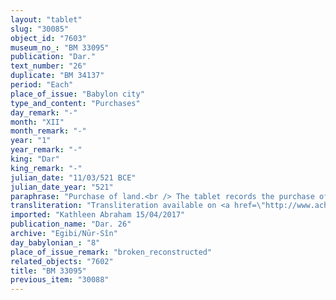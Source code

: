 ```yaml
---
layout: "tablet"
slug: "30085"
object_id: "7603"
museum_no_: "BM 33095"
publication: "Dar."
text_number: "26"
duplicate: "BM 34137"
period: "Each"
place_of_issue: "Babylon city"
type_and_content: "Purchases"
day_remark: "-"
month: "XII"
month_remark: "-"
year: "1"
year_remark: "-"
king: "Dar"
king_remark: "-"
julian_date: "11/03/521 BCE"
julian_date_year: "521"
paraphrase: "Purchase of land.<br /> The tablet records the purchase of agricultural land; the text has been divided into paragraphs, marked on the tablet by a line drawn at the end of each one (and indicated below in the paraphrase by LINE).<br /> <strong>A</strong> purchases 2 Kor (27000 m<sup>2</sup>) of agricultural land (<em>zēru</em>) in the open country (<em>eqel ṣēri</em>) from <strong>B</strong>. It consists partly of a cultivated date garden (<em>kir&ucirc; gi&scaron;immarē zaqpi</em>) bearing fruit (<em>iṣṣi bilti</em>), and partly (<em>adi</em>) of wasteland (<em>zēru ki&scaron;ubb&ucirc;</em>). It is located above and below the royal street&nbsp; in Litamu, in front of the Ura&sect;-Tor, in the district (<em>pīhatu</em>) of Babylon. LINE<br /> Its upper side in the North borders on the land which was part of the dowry (<em>zēru nudunn&ucirc;</em>) of <strong><sup>f</sup>D</strong>, the buyer&#39;s wife; its lower side in the South borders on the ditch (<em>harru</em>) of the Ilutilati family and near (the property of) the sons of <strong>E</strong>. Its upper front in the West borders on (the property of) <strong>F</strong> and its lower front in the East on the Euphrates. No side lengths are given in the record. LINE<br /> The land planted with trees (<em>zēru zaqpu</em>), 1;3.2 Kor (22500 m<sup>2</sup>), is sold for 11 shekels per (<em>k&icirc;</em>) 0;0.1 Kor (450 m<sup>2</sup>) of land &ndash; and the wasteland (<em>zēru ki&scaron;ubb&ucirc;</em>), 0.1.4 Kor (4500 m<sup>2</sup>), is sold for 1 shekel per (<em>k&icirc;</em>) 0;0.1 Kor (450 m<sup>2</sup>) of land. Thus the total value (<em>&scaron;uqultu</em>) of the orchard is 9 minas and 10 shekels, and the total value of the wasteland is 10 shekels. <strong>A</strong> declares its equivalent together with the seller <strong>B</strong> (<em>itti</em> B A <em>mahīra nab&ucirc; i&scaron;ām</em>) to be 9 minas and 20 shekels of silver for its total price, plus&nbsp; 10 shekels of silver as additional price <em>(ki atri</em>). LINE<br /> <strong>B</strong> acknowledges that he has received (<em>mahāru</em>) 9 minas and 30 shekels of silver in pieces (<em>&scaron;ibirtu</em>) from <strong>A</strong>, the price (<em>&scaron;īmu</em>) for his field, and he is satisfied (<em>apālu </em>&nbsp;G Stat). The parties agree that in future times there will be no claims or suits against each other, not even between members of their families &ndash; otherwise, any future claimant (<em>pāqirānu</em>) will have to repay twelvefold the silver he received. An additional clause states that <strong>A</strong> did not use any silver from <strong>C</strong>&rsquo;s (i.e. his father&rsquo;s) assets for the purchase. Fingernail impressions (<em>ṣupru</em>) of the seller <strong>B</strong> instead of his seal impression (<em>kunukku</em>). Names of 6 witnesses and a scribe.<br /> &nbsp;<br /> <strong>A</strong> = Marduk-nāṣir-apli/Itti-Marduk-balāṭu//Egibi; <strong>B</strong> = Kalbāya/Ṣillāya//Nabāya; <strong>C</strong> = Itti-Marduk-balāṭu/Nab&ucirc;-ahhē-iddin//Egibi; <strong><sup>f</sup>D</strong> = <sup>f</sup>Amat-Bāba; <strong>E</strong> = Nab&ucirc;-ittannu; <strong>F</strong> = Nab&ucirc;-u&scaron;allim/Abu-ul-īde"
transliteration: "Transliteration available on <a href=\"http://www.achemenet.com/en/item/?/textual-sources/texts-by-regions/babylonia/babylon/1652938\" target=\"_blank\">Achemenet</a>"
imported: "Kathleen Abraham 15/04/2017"
publication_name: "Dar. 26"
archive: "Egibi/Nūr-Sîn"
day_babylonian_: "8"
place_of_issue_remark: "broken_reconstructed"
related_objects: "7602"
title: "BM 33095"
previous_item: "30088"
---
```

